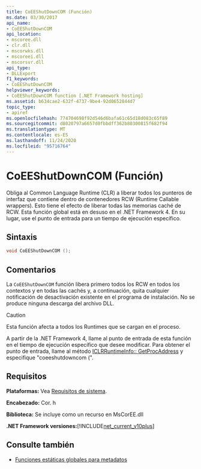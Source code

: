 ```yaml
---
title: CoEEShutDownCOM (Función)
ms.date: 03/30/2017
api_name:
- CoEEShutDownCOM
api_location:
- mscoree.dll
- clr.dll
- mscorwks.dll
- mscoreei.dll
- mscorsvr.dll
api_type:
- DLLExport
f1_keywords:
- CoEEShutDownCOM
helpviewer_keywords:
- CoEEShutDownCOM function [.NET Framework hosting]
ms.assetid: b634cae2-632f-4737-9be4-92d0652844d7
topic_type:
- apiref
ms.openlocfilehash: 774704698f92d546d6bafa61c65d18d083c65f89
ms.sourcegitcommit: d8020797a6657d0fbbdff362b80300815f682f94
ms.translationtype: MT
ms.contentlocale: es-ES
ms.lasthandoff: 11/24/2020
ms.locfileid: "95716764"
---
```

# <a name="coeeshutdowncom-function"></a>CoEEShutDownCOM (Función)

Obliga al Common Language Runtime (CLR) a liberar todos los punteros de interfaz que contiene dentro de contenedores RCW (Runtime Callable wrappers). Esto tiene el efecto de liberar todas las memorias caché de RCW. Esta función global está en desuso en el .NET Framework 4. En su lugar, use el punto de entrada para un tiempo de ejecución específico.  
  
## <a name="syntax"></a>Sintaxis  
  
```cpp  
void CoEEShutDownCOM ();  
```  
  
## <a name="remarks"></a>Comentarios  

 La `CoEEShutDownCOM` función libera primero todos los RCW en todos los contextos y en todas las cachés y, a continuación, quita cualquier notificación de desactivación existente en el programa de instalación. No se produce ninguna descarga del archivo DLL.  
  
> [!CAUTION]
> Esta función afecta a todos los Runtimes que se cargan en el proceso.  
  
 A partir de la .NET Framework 4, llame al punto de entrada de esta función en el tiempo de ejecución específico que desee modificar. Para obtener el punto de entrada, llame al método [ICLRRuntimeInfo:: GetProcAddress](iclrruntimeinfo-getprocaddress-method.md) y especifique "coeeshutdowncom (".  
  
## <a name="requirements"></a>Requisitos  

 **Plataformas:** Vea [Requisitos de sistema](../../get-started/system-requirements.md).  
  
 **Encabezado:** Cor. h  
  
 **Biblioteca:** Se incluye como un recurso en MsCorEE.dll  
  
 **.NET Framework versiones:**[!INCLUDE[net_current_v10plus](../../../../includes/net-current-v10plus-md.md)]  
  
## <a name="see-also"></a>Consulte también

- [Funciones estáticas globales para metadatos](../metadata/metadata-global-static-functions.md)
